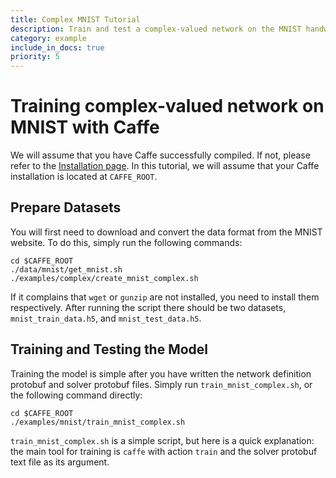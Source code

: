 ```yaml
---
title: Complex MNIST Tutorial
description: Train and test a complex-valued network on the MNIST handwritten digit data.
category: example
include_in_docs: true
priority: 5
---
```


# Training complex-valued network on MNIST with Caffe

We will assume that you have Caffe successfully compiled. If not, please refer to the [Installation page](/installation.html). In this tutorial, we will assume that your Caffe installation is located at `CAFFE_ROOT`.

## Prepare Datasets

You will first need to download and convert the data format from the MNIST website. To do this, simply run the following commands:

    cd $CAFFE_ROOT
    ./data/mnist/get_mnist.sh
    ./examples/complex/create_mnist_complex.sh

If it complains that `wget` or `gunzip` are not installed, you need to install them respectively. After running the script there should be two datasets, `mnist_train_data.h5`, and `mnist_test_data.h5`.

## Training and Testing the Model

Training the model is simple after you have written the network definition protobuf and solver protobuf files. Simply run `train_mnist_complex.sh`, or the following command directly:

    cd $CAFFE_ROOT
    ./examples/mnist/train_mnist_complex.sh

`train_mnist_complex.sh` is a simple script, but here is a quick explanation: the main tool for training is `caffe` with action `train` and the solver protobuf text file as its argument.

